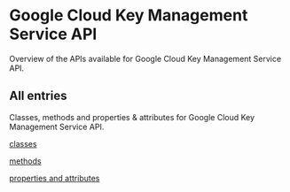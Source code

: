 [
This is a templated file. Adding content to this file may result in it being
reverted. Instead, if you want to place additional content, create an
"overview_content.md" file in `docs/` directory. The Sphinx tool will
pick up on the content and merge the content.
]: #

# Google Cloud Key Management Service API

Overview of the APIs available for Google Cloud Key Management Service API.

## All entries

Classes, methods and properties & attributes for
Google Cloud Key Management Service API.

[classes](https://cloud.google.com/python/docs/reference/cloudkms/latest/summary_class.html)

[methods](https://cloud.google.com/python/docs/reference/cloudkms/latest/summary_method.html)

[properties and
attributes](https://cloud.google.com/python/docs/reference/cloudkms/latest/summary_property.html)
